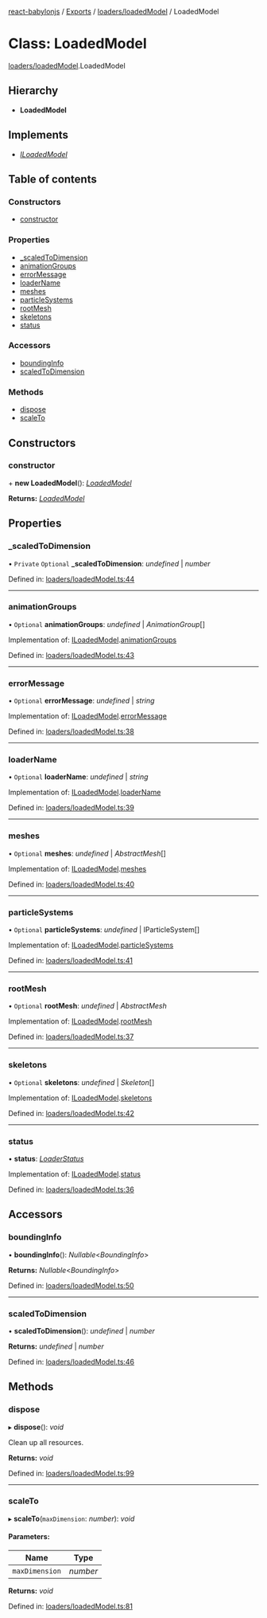 [react-babylonjs](../../README.md) / [Exports](../../modules.md) / [loaders/loadedModel](../../modules/loaders_loadedmodel.md) / LoadedModel

# Class: LoadedModel

[loaders/loadedModel](../../modules/loaders_loadedmodel.md).LoadedModel

## Hierarchy

- **LoadedModel**

## Implements

- [_ILoadedModel_](../../interfaces/loaders/loadedmodel.iloadedmodel.md)

## Table of contents

### Constructors

- [constructor](loadedmodel.loadedmodel.md#constructor)

### Properties

- [\_scaledToDimension](loadedmodel.loadedmodel.md#_scaledtodimension)
- [animationGroups](loadedmodel.loadedmodel.md#animationgroups)
- [errorMessage](loadedmodel.loadedmodel.md#errormessage)
- [loaderName](loadedmodel.loadedmodel.md#loadername)
- [meshes](loadedmodel.loadedmodel.md#meshes)
- [particleSystems](loadedmodel.loadedmodel.md#particlesystems)
- [rootMesh](loadedmodel.loadedmodel.md#rootmesh)
- [skeletons](loadedmodel.loadedmodel.md#skeletons)
- [status](loadedmodel.loadedmodel.md#status)

### Accessors

- [boundingInfo](loadedmodel.loadedmodel.md#boundinginfo)
- [scaledToDimension](loadedmodel.loadedmodel.md#scaledtodimension)

### Methods

- [dispose](loadedmodel.loadedmodel.md#dispose)
- [scaleTo](loadedmodel.loadedmodel.md#scaleto)

## Constructors

### constructor

\+ **new LoadedModel**(): [_LoadedModel_](loadedmodel.loadedmodel.md)

**Returns:** [_LoadedModel_](loadedmodel.loadedmodel.md)

## Properties

### \_scaledToDimension

• `Private` `Optional` **\_scaledToDimension**: _undefined_ \| _number_

Defined in: [loaders/loadedModel.ts:44](https://github.com/brianzinn/react-babylonjs/blob/eba7b00/src/hooks/loaders/loadedModel.ts#L44)

---

### animationGroups

• `Optional` **animationGroups**: _undefined_ \| _AnimationGroup_[]

Implementation of: [ILoadedModel](../../interfaces/loaders/loadedmodel.iloadedmodel.md).[animationGroups](../../interfaces/loaders/loadedmodel.iloadedmodel.md#animationgroups)

Defined in: [loaders/loadedModel.ts:43](https://github.com/brianzinn/react-babylonjs/blob/eba7b00/src/hooks/loaders/loadedModel.ts#L43)

---

### errorMessage

• `Optional` **errorMessage**: _undefined_ \| _string_

Implementation of: [ILoadedModel](../../interfaces/loaders/loadedmodel.iloadedmodel.md).[errorMessage](../../interfaces/loaders/loadedmodel.iloadedmodel.md#errormessage)

Defined in: [loaders/loadedModel.ts:38](https://github.com/brianzinn/react-babylonjs/blob/eba7b00/src/hooks/loaders/loadedModel.ts#L38)

---

### loaderName

• `Optional` **loaderName**: _undefined_ \| _string_

Implementation of: [ILoadedModel](../../interfaces/loaders/loadedmodel.iloadedmodel.md).[loaderName](../../interfaces/loaders/loadedmodel.iloadedmodel.md#loadername)

Defined in: [loaders/loadedModel.ts:39](https://github.com/brianzinn/react-babylonjs/blob/eba7b00/src/hooks/loaders/loadedModel.ts#L39)

---

### meshes

• `Optional` **meshes**: _undefined_ \| _AbstractMesh_[]

Implementation of: [ILoadedModel](../../interfaces/loaders/loadedmodel.iloadedmodel.md).[meshes](../../interfaces/loaders/loadedmodel.iloadedmodel.md#meshes)

Defined in: [loaders/loadedModel.ts:40](https://github.com/brianzinn/react-babylonjs/blob/eba7b00/src/hooks/loaders/loadedModel.ts#L40)

---

### particleSystems

• `Optional` **particleSystems**: _undefined_ \| IParticleSystem[]

Implementation of: [ILoadedModel](../../interfaces/loaders/loadedmodel.iloadedmodel.md).[particleSystems](../../interfaces/loaders/loadedmodel.iloadedmodel.md#particlesystems)

Defined in: [loaders/loadedModel.ts:41](https://github.com/brianzinn/react-babylonjs/blob/eba7b00/src/hooks/loaders/loadedModel.ts#L41)

---

### rootMesh

• `Optional` **rootMesh**: _undefined_ \| _AbstractMesh_

Implementation of: [ILoadedModel](../../interfaces/loaders/loadedmodel.iloadedmodel.md).[rootMesh](../../interfaces/loaders/loadedmodel.iloadedmodel.md#rootmesh)

Defined in: [loaders/loadedModel.ts:37](https://github.com/brianzinn/react-babylonjs/blob/eba7b00/src/hooks/loaders/loadedModel.ts#L37)

---

### skeletons

• `Optional` **skeletons**: _undefined_ \| _Skeleton_[]

Implementation of: [ILoadedModel](../../interfaces/loaders/loadedmodel.iloadedmodel.md).[skeletons](../../interfaces/loaders/loadedmodel.iloadedmodel.md#skeletons)

Defined in: [loaders/loadedModel.ts:42](https://github.com/brianzinn/react-babylonjs/blob/eba7b00/src/hooks/loaders/loadedModel.ts#L42)

---

### status

• **status**: [_LoaderStatus_](../../enums/loaders/loadedmodel.loaderstatus.md)

Implementation of: [ILoadedModel](../../interfaces/loaders/loadedmodel.iloadedmodel.md).[status](../../interfaces/loaders/loadedmodel.iloadedmodel.md#status)

Defined in: [loaders/loadedModel.ts:36](https://github.com/brianzinn/react-babylonjs/blob/eba7b00/src/hooks/loaders/loadedModel.ts#L36)

## Accessors

### boundingInfo

• **boundingInfo**(): _Nullable_<_BoundingInfo_\>

**Returns:** _Nullable_<_BoundingInfo_\>

Defined in: [loaders/loadedModel.ts:50](https://github.com/brianzinn/react-babylonjs/blob/eba7b00/src/hooks/loaders/loadedModel.ts#L50)

---

### scaledToDimension

• **scaledToDimension**(): _undefined_ \| _number_

**Returns:** _undefined_ \| _number_

Defined in: [loaders/loadedModel.ts:46](https://github.com/brianzinn/react-babylonjs/blob/eba7b00/src/hooks/loaders/loadedModel.ts#L46)

## Methods

### dispose

▸ **dispose**(): _void_

Clean up all resources.

**Returns:** _void_

Defined in: [loaders/loadedModel.ts:99](https://github.com/brianzinn/react-babylonjs/blob/eba7b00/src/hooks/loaders/loadedModel.ts#L99)

---

### scaleTo

▸ **scaleTo**(`maxDimension`: _number_): _void_

#### Parameters:

| Name           | Type     |
| -------------- | -------- |
| `maxDimension` | _number_ |

**Returns:** _void_

Defined in: [loaders/loadedModel.ts:81](https://github.com/brianzinn/react-babylonjs/blob/eba7b00/src/hooks/loaders/loadedModel.ts#L81)
